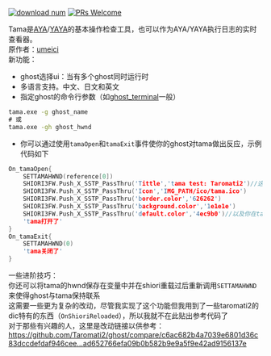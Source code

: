 [![download num](https://img.shields.io/github/downloads/nikolat/tama/total)](https://github.com/nikolat/tama/releases/latest)
[![PRs Welcome](https://img.shields.io/badge/PRs-welcome-brightgreen.svg)](http://makeapullrequest.com)


Tama是[AYA]( http://umeici.onjn.jp/ )/[YAYA]( https://github.com/ponapalt/yaya-shiori )的基本操作检查工具，也可以作为AYA/YAYA执行日志的实时查看器。  
原作者：[umeici](http://umeici.onjn.jp/)  
新功能：  
- ghost选择ui：当有多个ghost同时运行时  
- 多语言支持。中文、日文和英文  
- 指定ghost的命令行参数（如[ghost_terminal](https://github.com/Taromati2/ghost_terminal)一般）  
```bat
tama.exe -g ghost_name
# 或
tama.exe -gh ghost_hwnd
```
- 你可以通过使用`tamaOpen`和`tamaExit`事件使你的ghost对tama做出反应，示例代码如下  
```c
On_tamaOpen{
	SETTAMAHWND(reference[0])
	SHIORI3FW.Push_X_SSTP_PassThru('Tittle','tama test: Taromati2')//这些设置都是可选的
	SHIORI3FW.Push_X_SSTP_PassThru('Icon','IMG_PATH/ico/tama.ico')
	SHIORI3FW.Push_X_SSTP_PassThru('border.color','626262')
	SHIORI3FW.Push_X_SSTP_PassThru('background.color','1e1e1e')
	SHIORI3FW.Push_X_SSTP_PassThru('default.color','4ec9b0')//以及你在tama.txt中可以找到的任何其他设置。
	'tama打开了'
}
On_tamaExit{
	SETTAMAHWND(0)
	'tama关闭了'
}
```
一些进阶技巧：  
你还可以将tama的hwnd保存在变量中并在shiori重载过后重新调用`SETTAMAHWND`来使得ghost与tama保持联系  
这需要一些更为复杂的改动，尽管我实现了这个功能但我用到了一些taromati2的dic特有的东西（`OnShioriReloaded`），所以我就不在此贴出参考代码了  
对于那些有兴趣的人，这里是改动链接以供参考：  
https://github.com/Taromati2/ghost/compare/c6ac682b4a7039e6801d36c83dccdefdaf946cee...ad652766efa09b0b582b9e9a5f9e42ad9156137e  
